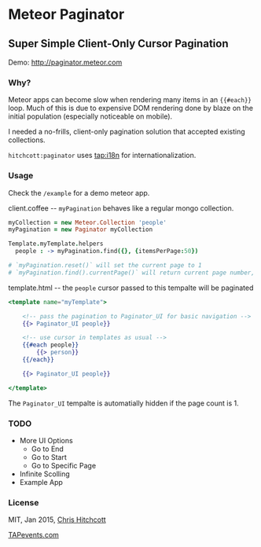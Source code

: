 # Meteor Paginator
## Super Simple Client-Only Cursor Pagination

Demo: http://paginator.meteor.com

### Why?

Meteor apps can become slow when rendering many items in an `{{#each}}` loop. Much of this is due to expensive DOM rendering done by blaze on the initial population (especially noticeable on mobile).

I needed a no-frills, client-only pagination solution that accepted existing collections.

`hitchcott:paginator` uses [tap:i18n](http://github.com/TAPevents/tap-i18n) for internationalization.

### Usage

Check the `/example` for a demo meteor app.

client.coffee -- `myPagination` behaves like a regular mongo collection.
```coffeescript
myCollection = new Meteor.Collection 'people'
myPagination = new Paginator myCollection

Template.myTemplate.helpers
  people : -> myPagination.find({}, {itemsPerPage:50})

# `myPagination.reset()` will set the current page to 1
# `myPagination.find().currentPage()` will return current page number, 0 indexed
```

template.html -- the `people` cursor passed to this tempalte will be paginated
```handlebars
<template name="myTemplate">

	<!-- pass the pagination to Paginator_UI for basic navigation -->
	{{> Paginator_UI people}}

	<!-- use cursor in templates as usual -->
	{{#each people}}
  		{{> person}}
	{{/each}}

	{{> Paginator_UI people}}

</template>

```

The `Paginator_UI` tempalte is automatially hidden if the page count is 1.

### TODO

* More UI Options
  * Go to End
  * Go to Start
  * Go to Specific Page
* Infinite Scolling
* Example App


### License

MIT, Jan 2015, [Chris Hitchcott](http://hitchcott.com)

[TAPevents.com](http://tapevents.com/)
